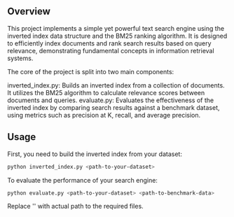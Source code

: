 ## Overview
This project implements a simple yet powerful text search engine using the inverted index data structure and the BM25 ranking algorithm. It is designed to efficiently index documents and rank search results based on query relevance, demonstrating fundamental concepts in information retrieval systems.

The core of the project is split into two main components:

inverted_index.py: Builds an inverted index from a collection of documents. It utilizes the BM25 algorithm to calculate relevance scores between documents and queries.
evaluate.py: Evaluates the effectiveness of the inverted index by comparing search results against a benchmark dataset, using metrics such as precision at K, recall, and average precision.

## Usage
First, you need to build the inverted index from your dataset:

```bash
python inverted_index.py <path-to-your-dataset>
```

To evaluate the performance of your search engine:

```bash
python evaluate.py <path-to-your-dataset> <path-to-benchmark-data>
```

Replace '<path-to-something>' with actual path to the required files.
